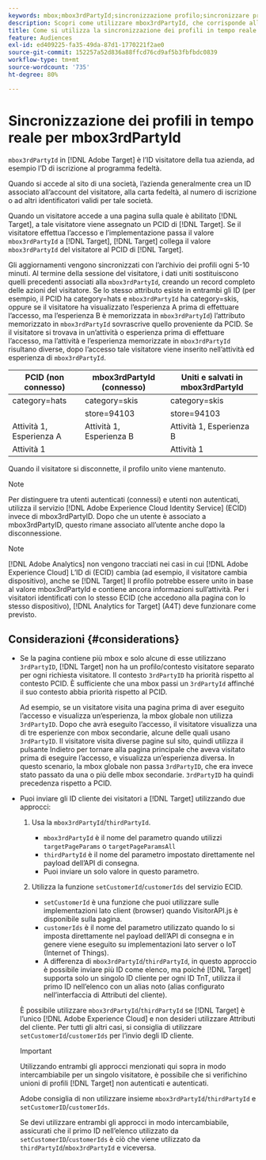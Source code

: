```yaml
---
keywords: mbox;mbox3rdPartyId;sincronizzazione profilo;sincronizzare profilo;PCID
description: Scopri come utilizzare mbox3rdPartyId, che corrisponde all’ID visitatore dell’organizzazione, ad esempio l’ID di iscrizione o del programma fedeltà.
title: Come si utilizza la sincronizzazione dei profili in tempo reale per mbox3rdPartyId?
feature: Audiences
exl-id: ed409225-fa35-49da-87d1-1770221f2ae0
source-git-commit: 152257a52d836a88ffcd76cd9af5b3fbfbdc0839
workflow-type: tm+mt
source-wordcount: '735'
ht-degree: 80%

---
```


# Sincronizzazione dei profili in tempo reale per mbox3rdPartyId

`mbox3rdPartyId` in [!DNL Adobe Target] è l’ID visitatore della tua azienda, ad esempio l’D di iscrizione al programma fedeltà.

Quando si accede al sito di una società, l’azienda generalmente crea un ID associato all’account del visitatore, alla carta fedeltà, al numero di iscrizione o ad altri identificatori validi per tale società.

Quando un visitatore accede a una pagina sulla quale è abilitato [!DNL Target], a tale visitatore viene assegnato un PCID di [!DNL Target]. Se il visitatore effettua l’accesso e l’implementazione passa il valore `mbox3rdPartyId` a [!DNL Target], [!DNL Target] collega il valore `mbox3rdPartyId` del visitatore al PCID di [!DNL Target].

Gli aggiornamenti vengono sincronizzati con l’archivio dei profili ogni 5-10 minuti. Al termine della sessione del visitatore, i dati uniti sostituiscono quelli precedenti associati alla `mbox3rdPartyId`, creando un record completo delle azioni del visitatore. Se lo stesso attributo esiste in entrambi gli ID (per esempio, il PCID ha category=hats e `mbox3rdPartyId` ha category=skis, oppure se il visitatore ha visualizzato l’esperienza A prima di effettuare l’accesso, ma l’esperienza B è memorizzata in `mbox3rdPartyId`) l’attributo memorizzato in `mbox3rdPartyId` sovrascrive quello proveniente da PCID. Se il visitatore si trovava in un’attività o esperienza prima di effettuare l’accesso, ma l’attività e l’esperienza memorizzate in `mbox3rdPartyId` risultano diverse, dopo l’accesso tale visitatore viene inserito nell’attività ed esperienza di `mbox3rdPartyId`.

| PCID (non connesso) | mbox3rdPartyId (connesso) | Uniti e salvati in mbox3rdPartyId  |
|---|---|---|
| category=hats | category=skis | category=skis |
|  | store=94103 | store=94103 |
| Attività 1, Esperienza A | Attività 1, Esperienza B | Attività 1, Esperienza B |
| Attività 1 |  | Attività 1 |

Quando il visitatore si disconnette, il profilo unito viene mantenuto.

>[!NOTE]
>
>Per distinguere tra utenti autenticati (connessi) e utenti non autenticati, utilizza il servizio [!DNL Adobe Experience Cloud Identity Service] (ECID) invece di mbox3rdPartyID. Dopo che un utente è associato a mbox3rdPartyID, questo rimane associato all’utente anche dopo la disconnessione.

>[!NOTE]
>
>[!DNL Adobe Analytics] non vengono tracciati nei casi in cui [!DNL Adobe Experience Cloud] L’ID di (ECID) cambia (ad esempio, il visitatore cambia dispositivo), anche se [!DNL Target] Il profilo potrebbe essere unito in base al valore mbox3rdPartyId e contiene ancora informazioni sull’attività. Per i visitatori identificati con lo stesso ECID (che accedono alla pagina con lo stesso dispositivo), [!DNL Analytics for Target] (A4T) deve funzionare come previsto.

## Considerazioni {#considerations}

* Se la pagina contiene più mbox e solo alcune di esse utilizzano `3rdPartyID`, [!DNL Target] non ha un profilo/contesto visitatore separato per ogni richiesta visitatore. Il contesto `3rdPartyID` ha priorità rispetto al contesto PCID. È sufficiente che una mbox passi un `3rdPartyId` affinché il suo contesto abbia priorità rispetto al PCID.

   Ad esempio, se un visitatore visita una pagina prima di aver eseguito l’accesso e visualizza un’esperienza, la mbox globale non utilizza `3rdPartyID`. Dopo che avrà eseguito l’accesso, il visitatore visualizza una di tre esperienze con mbox secondarie, alcune delle quali usano `3rdPartyID`. Il visitatore visita diverse pagine sul sito, quindi utilizza il pulsante Indietro per tornare alla pagina principale che aveva visitato prima di eseguire l’accesso, e visualizza un’esperienza diversa. In questo scenario, la mbox globale non passa `3rdPartyID`, che era invece stato passato da una o più delle mbox secondarie. `3rdPartyID` ha quindi precedenza rispetto a PCID.

* Puoi inviare gli ID cliente dei visitatori a [!DNL Target] utilizzando due approcci:

   1. Usa la `mbox3rdPartyId`/`thirdPartyId`.

      * `mbox3rdPartyId` è il nome del parametro quando utilizzi `targetPageParams` o `targetPageParamsAll`
      * `thirdPartyId` è il nome del parametro impostato direttamente nel payload dell’API di consegna.
      * Puoi inviare un solo valore in questo parametro.
   1. Utilizza la funzione `setCustomerId`/`customerIds` del servizio ECID.

      * `setCustomerId` è una funzione che puoi utilizzare sulle implementazioni lato client (browser) quando VisitorAPI.js è disponibile sulla pagina.
      * `customerIds` è il nome del parametro utilizzato quando lo si imposta direttamente nel payload dell’API di consegna e in genere viene eseguito su implementazioni lato server o IoT (Internet of Things).
      * A differenza di `mbox3rdPartyId`/`thirdPartyId`, in questo approccio è possibile inviare più ID come elenco, ma poiché [!DNL Target] supporta solo un singolo ID cliente per ogni ID TnT, utilizza il primo ID nell’elenco con un alias noto (alias configurato nell’interfaccia di Attributi del cliente).

   È possibile utilizzare `mbox3rdPartyId`/`thirdPartyId` se [!DNL Target] è l’unico [!DNL Adobe Experience Cloud] e non desideri utilizzare Attributi del cliente. Per tutti gli altri casi, si consiglia di utilizzare `setCustomerId`/`customerIds` per l’invio degli ID cliente.

   >[!IMPORTANT]
   >
   > Utilizzando entrambi gli approcci menzionati qui sopra in modo intercambiabile per un singolo visitatore, è possibile che si verifichino unioni di profili [!DNL Target] non autenticati e autenticati.
   >
   >Adobe consiglia di non utilizzare insieme `mbox3rdPartyId`/`thirdPartyId` e `setCustomerID`/`customerIds`.
   >
   >Se devi utilizzare entrambi gli approcci in modo intercambiabile, assicurati che il primo ID nell’elenco utilizzato da `setCustomerID`/`customerIds` è ciò che viene utilizzato da `thirdPartyId`/`mbox3rdPartyId` e viceversa.

